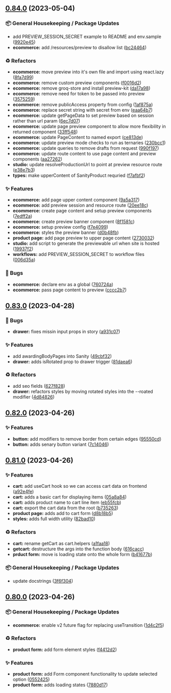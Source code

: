 ## [0.84.0](https://github.com/Open-Study-College/osc/compare/v0.83.0...v0.84.0) (2023-05-04)


### 📦 General Housekeeping / Package Updates

* add PREVIEW_SESSION_SECRET example to README and env.sample ([9920e45](https://github.com/Open-Study-College/osc/commit/9920e4531b6c5a9f3be5ea0620e456d8bd7169fc))
* **ecommerce:** add /resources/preview to disallow list ([bc24464](https://github.com/Open-Study-College/osc/commit/bc244640ef914b7abfd28e5d6a496c6b8fb6e5c8))


### ♻️ Refactors

* **ecommerce:** move preview into it's own file and import using react.lazy ([8fa7d99](https://github.com/Open-Study-College/osc/commit/8fa7d99586fe9d92e2e90372fe82932e507fd7e9))
* **ecommerce:** remove custom preview components ([f0016d2](https://github.com/Open-Study-College/osc/commit/f0016d2e5a0fcc6070beda5f00908d5bca866854))
* **ecommerce:** remove groq-store and install preview-kit ([da17a98](https://github.com/Open-Study-College/osc/commit/da17a98b87deac10d84a6f880d924c66406928a9))
* **ecommerce:** remove need for token to be passed into preview ([3575259](https://github.com/Open-Study-College/osc/commit/35752595b660ea64c86e52ed09a2d82328d4e694))
* **ecommerce:** remove publicAccess property from config ([1af875a](https://github.com/Open-Study-College/osc/commit/1af875a79efe3590e6d9ae633e1fd587cd9b87c9))
* **ecommerce:** replace secret string with secret from env ([eaa64b7](https://github.com/Open-Study-College/osc/commit/eaa64b77e8dafda0ab7fa094d63c022d8f92c9c0))
* **ecommerce:** update getPageData to set preview based on session rather than url param ([6ec7d07](https://github.com/Open-Study-College/osc/commit/6ec7d070491b47ae988194617b7547a217e3d88c))
* **ecommerce:** update page preview component to allow more flexibility in returned component ([33ff548](https://github.com/Open-Study-College/osc/commit/33ff5481f467a45139ab9c1faa1e5fea13b281f4))
* **ecommerce:** update PageContent to named export ([ce813de](https://github.com/Open-Study-College/osc/commit/ce813deab7fc2fffc9a75432ad51f2fec76f168b))
* **ecommerce:** update preview mode checks to run as ternaries ([230bcc1](https://github.com/Open-Study-College/osc/commit/230bcc1677dd7dd5cc099e3569090212733c4077))
* **ecommerce:** update queries to remove drafts from request ([990f197](https://github.com/Open-Study-College/osc/commit/990f197a828d11b9391c415f4dced3acc1ba28d0))
* **ecommerce:** update route content to use page content and preview components ([aa27262](https://github.com/Open-Study-College/osc/commit/aa27262d3ba183292fa1a28a8d44c281db39bebe))
* **studio:** update resolveProductionUrl to point at preview resource route ([e38e7b3](https://github.com/Open-Study-College/osc/commit/e38e7b36b0c310ab70e60c9293ca5c25a79d1bf2))
* **types:** make upperContent of SanityProduct requried ([f7afbf2](https://github.com/Open-Study-College/osc/commit/f7afbf2c7aacaad7445e3bb7977dcdf1f9bbd312))


### ✨ Features

* **ecommerce:** add page upper content component ([9a5a317](https://github.com/Open-Study-College/osc/commit/9a5a317de527c24d94653a4e234bb10c6f3852d1))
* **ecommerce:** add preview session and resource route ([20ee18c](https://github.com/Open-Study-College/osc/commit/20ee18c31fb1a6c39f75ab867b6ef15d5e950081))
* **ecommerce:** create page content and setup preview components ([7edff2a](https://github.com/Open-Study-College/osc/commit/7edff2a903adac558e0cc47c8023b004d36baa26))
* **ecommerce:** create preview banner component ([8f1581c](https://github.com/Open-Study-College/osc/commit/8f1581c370ed9243329d5cd6bc8f2485a6cff2a0))
* **ecommerce:** setup preview config ([f7e4099](https://github.com/Open-Study-College/osc/commit/f7e4099a2c49a669d13a5ba793b18a84b9952392))
* **ecommerce:** styles the preview banner ([d0b48fb](https://github.com/Open-Study-College/osc/commit/d0b48fb539de84fb71cb7c6c81b1ea0c8aac27cf))
* **product page:** add page preview to upper page content ([2730032](https://github.com/Open-Study-College/osc/commit/2730032f37e2dd856fc36930e33bef98b1b89c77))
* **studio:** add script to generate the previewable url when site is hosted ([19937f2](https://github.com/Open-Study-College/osc/commit/19937f2b4514b83d2fb55283c5dcdc7f44f2a5b2))
* **workflows:** add PREVIEW_SESSION_SECRET to workflow files ([006d35a](https://github.com/Open-Study-College/osc/commit/006d35a7d882321a6f2b9af9a25ba093bb35265a))


### 🐛 Bugs

* **ecommerce:** declare env as a global ([760724a](https://github.com/Open-Study-College/osc/commit/760724a202f2f53cf0ff5ae2abd180088d03e575))
* **ecommerce:** pass page content to preview ([cccc2b7](https://github.com/Open-Study-College/osc/commit/cccc2b744dec5be5b88207e29a169969867ff057))

## [0.83.0](https://github.com/Open-Study-College/osc/compare/v0.82.0...v0.83.0) (2023-04-28)


### 🐛 Bugs

* **drawer:** fixes missin input props in story ([a931c07](https://github.com/Open-Study-College/osc/commit/a931c07747745a164056ea82f96ef6b08569213a))


### ✨ Features

* add awardingBodyPages into Sanity ([49cbf32](https://github.com/Open-Study-College/osc/commit/49cbf32aee16094044d7b4992935a2af88196a27))
* **drawer:** adds isRotated prop to drawer trigger ([81daea6](https://github.com/Open-Study-College/osc/commit/81daea61cc260a8531d8e8e7ba0a6cf8aa4fd24e))


### ♻️ Refactors

* add seo fields ([627f828](https://github.com/Open-Study-College/osc/commit/627f8281a9352d9f7061fd84efdf344653f0dee5))
* **drawer:** refactors styles by moving rotated styles into the --roated modifier ([4d84826](https://github.com/Open-Study-College/osc/commit/4d84826e2d460d737ade3a21653c6dd7bcf38525))

## [0.82.0](https://github.com/Open-Study-College/osc/compare/v0.81.0...v0.82.0) (2023-04-26)


### ✨ Features

* **button:** add modifiers to remove border from certain edges ([95550cd](https://github.com/Open-Study-College/osc/commit/95550cdfb1bbbea8fa3e5974056af62fbb415274))
* **button:** adds senary button variant ([7c14046](https://github.com/Open-Study-College/osc/commit/7c14046d99ddbb88a1eec93474fb30f4edda879c))

## [0.81.0](https://github.com/Open-Study-College/osc/compare/v0.80.0...v0.81.0) (2023-04-26)


### ✨ Features

* **cart:** add useCart hook so we can access cart data on frontend ([a92e4fe](https://github.com/Open-Study-College/osc/commit/a92e4fecaceddb04c2ccc54e7e28202ec49ef8d1))
* **cart:** adds a basic cart for displaying items ([05a8a84](https://github.com/Open-Study-College/osc/commit/05a8a84f9b7dd8948a66c1077898ad39a8702959))
* **cart:** adds product name to cart line item ([eb55fcb](https://github.com/Open-Study-College/osc/commit/eb55fcb558bd45603b37f87ef1c008693c88c360))
* **cart:** export the cart data from the root ([b735263](https://github.com/Open-Study-College/osc/commit/b7352639dce67177e53bc8227646841359c9f68b))
* **product page:** adds add to cart form ([d8b18b5](https://github.com/Open-Study-College/osc/commit/d8b18b59be79d8c9da6f9c6f0096268030225a4e))
* **styles:** adds full width utility ([82bad10](https://github.com/Open-Study-College/osc/commit/82bad10ca8c5bdb316f9fb251b1355d6c8c43ce0))


### ♻️ Refactors

* **cart:** rename getCart as cart.helpers ([a1faa18](https://github.com/Open-Study-College/osc/commit/a1faa180e3b390f585aefc566acbb67683a672c6))
* **getcart:** destructure the args into the function body ([616cacc](https://github.com/Open-Study-College/osc/commit/616cacc6699d4193c1567818df2ecc17fbad7930))
* **prduct form:** move is loading state onto the whole form ([b41677b](https://github.com/Open-Study-College/osc/commit/b41677bb60fba3cb935ee3389b138be9de8755d6))


### 📦 General Housekeeping / Package Updates

* update docstrings ([3f6f304](https://github.com/Open-Study-College/osc/commit/3f6f304a80046fb400d3a9defd3fa272ee7f9b31))

## [0.80.0](https://github.com/Open-Study-College/osc/compare/v0.79.0...v0.80.0) (2023-04-26)


### 📦 General Housekeeping / Package Updates

* **ecommerce:** enable v2 future flag for replacing useTransition ([1d4c2f5](https://github.com/Open-Study-College/osc/commit/1d4c2f54a534ac4035c37132b52934ab14661d7a))


### ♻️ Refactors

* **product form:** add form element styles ([f4412d2](https://github.com/Open-Study-College/osc/commit/f4412d2c8ddbaefcdf98f0a5be5440c59ffa89df))


### ✨ Features

* **product form:** add Form component functionality to update selected option ([0552425](https://github.com/Open-Study-College/osc/commit/0552425e2dccae4609da67e0a48fbd1ce24fc365))
* **product form:** adds loading states ([7880d17](https://github.com/Open-Study-College/osc/commit/7880d17e2488fc16e0f307f8978ecfad579ffa2c))

